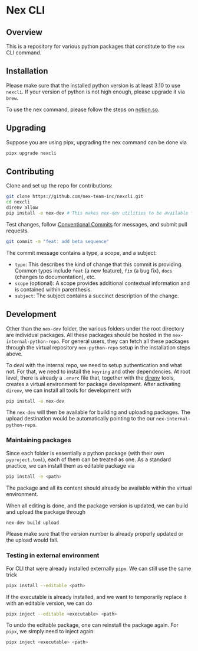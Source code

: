 # Nex CLI

## Overview

This is a repository for various python packages that constitute to the `nex` CLI command.

## Installation

Please make sure that the installed python version is at least 3.10 to use `nexcli`. If your version of python is not high enough, please upgrade it via `brew`.

To use the nex command, please follow the steps on [notion.so](https://www.notion.so/nexteam/Nex-Internal-CLI-6c3b088888ca43b69e7ec04687673ec4).

## Upgrading

Suppose you are using pipx, upgrading the nex command can be done via

```bash
pipx upgrade nexcli
```

## Contributing

Clone and set up the repo for contributions:

```bash
git clone https://github.com/nex-team-inc/nexcli.git
cd nexcli
direnv allow
pip install -e nex-dev # This makes nex-dev utilities to be available for further developments
```

Test changes, follow [Conventional Commits](https://www.conventionalcommits.org/) for messages, and submit pull requests.

```bash
git commit -m "feat: add beta sequence"
```

The commit message contains a type, a scope, and a subject:

- `type`: This describes the kind of change that this commit is providing. Common types include `feat` (a new feature), `fix` (a bug fix), `docs` (changes to documentation), etc.
- `scope` (optional): A scope provides additional contextual information and is contained within parenthesis.
- `subject`: The subject contains a succinct description of the change.

## Development

Other than the `nex-dev` folder, the various folders under the root directory are individual packages. All these packages should be hosted in the `nex-internal-python-repo`. For general users, they can fetch all these packages through the virtual repository `nex-python-repo` setup in the installation steps above.

To deal with the internal repo, we need to setup authentication and what not. For that, we need to install the `keyring` and other dependencies. At root level, there is already a `.envrc` file that, together with the [direnv](https://direnv.net/) tools, creates a virtual environment for package development. After activating `direnv`, we can install all tools for development with

```bash
pip install -e nex-dev
```

The `nex-dev` will then be available for building and uploading packages. The upload destination would be automatically pointing to the our `nex-internal-python-repo`.

### Maintaining packages

Since each folder is essentially a python package (with their own `pyproject.toml`), each of them can be treated as one. As a standard practice, we can install them as editable package via

```bash
pip install -e <path>
```

The package and all its content should already be available within the virtual environment.

When all editing is done, and the package version is updated, we can build and upload the package through

```bash
nex-dev build upload
```

Please make sure that the version number is already properly updated or the upload would fail.

### Testing in external environment

For CLI that were already installed externally `pipx`. We can still use the same trick

```bash
pipx install --editable <path>
```

If the executable is already installed, and we want to temporarily replace it with an editable version, we can do

```bash
pipx inject --editable <executable> <path>
```

To undo the editable package, one can reinstall the package again. For `pipx`, we simply need to inject again:

```bash
pipx inject <executable> <path>
```
